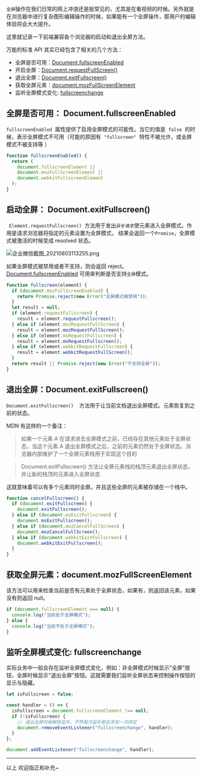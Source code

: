 `全屏`操作在我们日常的网上冲浪还是挺常见的，尤其是在看视频的时候。另外就是在浏览器中进行复杂图形编辑操作的时候，如果能有一个全屏操作，那用户的编辑体验将会大大提升。

这里就记录一下前端兼容各个浏览器的启动和退出全屏方法。

万能的标准 API 其实已经包含了相关的几个方法：

- 全屏是否可用：[Document.fullscreenEnabled](https://developer.mozilla.org/zh-CN/docs/Web/API/Document/fullscreenEnabled)
- 开启全屏：[Document.requestFullScreen()](https://developer.mozilla.org/en-US/docs/Web/API/Element/requestFullScreen)
- 退出全屏：[Document.exitFullscreen()](https://developer.mozilla.org/en-US/docs/Web/API/Document/exitFullscreen)
- 获取全屏元素：[document.mozFullScreenElement](https://developer.mozilla.org/en-US/docs/Web/API/Document/fullscreenElement)
- 监听全屏模式变化: [fullscreenchange](https://developer.mozilla.org/en-US/docs/Web/API/Document/fullscreenchange_event)

## 全屏是否可用： Document.fullscreenEnabled

`fullscreenEnabled`  属性提供了启用全屏模式的可能性。当它的值是  `false`  的时候，表示全屏模式不可用（可能的原因有  `"fullscreen"`  特性不被允许，或全屏模式不被支持等 ）

```js
function fullscreenEnabled() {
  return (
    document.fullscreenElement ||
    document.mozFullScreenElement ||
    document.webkitFullscreenElement
  );
}
```

## 启动全屏： Document.exitFullscreen()

` Element.requestFullscreen()`  方法用于发出`异步请求`使元素进入全屏模式。作用是请求浏览器将指定的元素设置为全屏模式， 结果会返回一个`Promise`，全屏模式被激活的时候变成 resolved 状态。

![企业微信截图_20210803113255.png](https://p3-juejin.byteimg.com/tos-cn-i-k3u1fbpfcp/9c3a750ef7ea453788fec1c9793fce96~tplv-k3u1fbpfcp-watermark.image)

如果全屏模式被禁用或者不支持，则会返回 reject。[Document.fullscreenEnabled](https://developer.mozilla.org/zh-CN/docs/Web/API/Document/fullscreenEnabled) 可用来判断是否支持`全屏`模式。

```javascript
function fullscreen(element) {
  if (document.mozFullScreenEnabled) {
    return Promise.reject(new Error("全屏模式被禁用"));
  }
  let result = null;
  if (element.requestFullscreen) {
    result = element.requestFullscreen();
  } else if (element.mozRequestFullScreen) {
    result = element.mozRequestFullScreen();
  } else if (element.msRequestFullscreen) {
    result = element.msRequestFullscreen();
  } else if (element.webkitRequestFullscreen) {
    result = element.webkitRequestFullScreen();
  }
  return result || Promise.reject(new Error("不支持全屏"));
}
```

## 退出全屏：Document.exitFullscreen()

`Document.exitFullscreen() `  方法用于让当前文档退出全屏模式。元素恢复到之前的状态。

MDN 有这样的一个备注：

> 如果一个元素 A 在请求进去全屏模式之前，已经存在其他元素处于全屏状态，当这个元素 A 退出全屏模式之后，之前的元素仍然处于全屏状态。浏览器内部维护了一个全屏元素栈用于实现这个目的

> Document.exitFullscreen() 方法让全屏元素栈的栈顶元素退出全屏状态，并让新的栈顶的元素进入全屏状态

这就意味着可以有多个元素同时全屏。并且这些全屏的元素被存储在一个栈中。

```js
function cancelFullscreen() {
  if (document.exitFullscreen) {
    document.exitFullscreen();
  } else if (document.msExitFullscreen) {
    document.msExitFullscreen();
  } else if (document.mozCancelFullScreen) {
    document.mozCancelFullScreen();
  } else if (document.webkitExitFullscreen) {
    document.webkitExitFullscreen();
  }
}
```

## 获取全屏元素：document.mozFullScreenElement

该方法可以用来检查当前是否有元素处于全屏状态，如果有，则返回该元素，如果没有则返回 null。

```js
if (document.fullscreenElement === null) {
  console.log("当前处于全屏模式");
} else {
  console.log("当前不处于全屏模式");
}
```

## 监听全屏模式变化: fullscreenchange

实际业务中一般会存在监听全屏模式变化，例如：非全屏模式时候显示"全屏"按钮，全屏时候显示"退出全屏"按钮。这就需要我们监听全屏状态来控制操作按钮的显示与隐藏。

```js
let isFullscreen = false;

const handler = () => {
  isFullscreen = document.fullscreenElement !== null;
  if (!isFullscreen) {
    // 退出全屏时候解除监听，不然每次监听都会添加一次绑定
    document.removeEventListener("fullscreenchange", handler);
  }
};

document.addEventListener("fullscreenchange", handler);
```

<hr />

以上 欢迎指正和补充~
